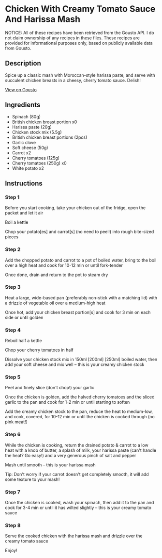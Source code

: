 # Chicken With Creamy Tomato Sauce And Harissa Mash

NOTICE: All of these recipes have been retrieved from the Gousto API. I do not claim ownership of any recipes in these files. These recipes are provided for informational purposes only, based on publicly available data from Gousto.

## Description

Spice up a classic mash with Moroccan-style harissa paste, and serve with succulent chicken breasts in a cheesy, cherry tomato sauce. Delish!

[View on Gousto](https://www.gousto.co.uk/recipes/cookbook/chicken-with-creamy-tomato-sauce-and-harissa-mash)

## Ingredients

- Spinach (80g)
- British chicken breast portion x0
- Harissa paste (20g)
- Chicken stock mix (5.5g)
- British chicken breast portions (2pcs)
- Garlic clove
- Soft cheese (50g)
- Carrot x2
- Cherry tomatoes (125g)
- Cherry tomatoes (250g) x0
- White potato x2

## Instructions


### Step 1

Before you start cooking, take your chicken out of the fridge, open the packet and let it air

Boil a kettle

Chop your potato[es] and carrot[s] (no need to peel!) into rough bite-sized pieces


### Step 2

Add the chopped potato and carrot to a pot of boiled water, bring to the boil over a high heat and cook for 10-12 min or until fork-tender

Once done, drain and return to the pot to steam dry


### Step 3

Heat a large, wide-based pan (preferably non-stick with a matching lid) with a drizzle of vegetable oil over a medium-high heat

Once hot, add your chicken breast portion[s] and cook for 3 min on each side or until golden


### Step 4

Reboil half a kettle

Chop your cherry tomatoes in half

Dissolve your chicken stock mix in 150ml <span class="text-purple">[200ml]</span> <span class="text-danger">[250ml]</span> boiled water, then add your soft cheese and mix well – this is your creamy chicken stock


### Step 5

Peel and finely slice (don't chop!) your garlic

Once the chicken is golden, add the halved cherry tomatoes and the sliced garlic to the pan and cook for 1-2 min or until starting to soften

Add the creamy chicken stock to the pan, reduce the heat to medium-low, and cook, covered, for 10-12 min or until the chicken is cooked through (no pink meat!)


### Step 6

While the chicken is cooking, return the drained potato & carrot to a low heat with a knob of butter, a splash of milk, your harissa paste (can't handle the heat? Go easy!) and a very generous pinch of salt and pepper

Mash until smooth – this is your harissa mash

Tip: Don't worry if your carrot doesn't get completely smooth, it will add some texture to your mash!


### Step 7

Once the chicken is cooked, wash your spinach, then add it to the pan and cook for 3-4 min or until it has wilted slightly – this is your creamy tomato sauce

### Step 8

Serve the cooked chicken with the harissa mash and drizzle over the creamy tomato sauce

Enjoy!

